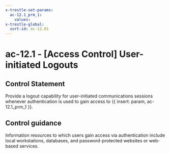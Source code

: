 ```yaml
---
x-trestle-set-params:
  ac-12.1_prm_1:
    values:
x-trestle-global:
  sort-id: ac-12.01
---
```


# ac-12.1 - \[Access Control\] User-initiated Logouts

## Control Statement

Provide a logout capability for user-initiated communications sessions whenever authentication is used to gain access to {{ insert: param, ac-12.1_prm_1 }}.

## Control guidance

Information resources to which users gain access via authentication include local workstations, databases, and password-protected websites or web-based services.
